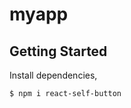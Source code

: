 # myapp

## Getting Started

Install dependencies,

```bash
$ npm i react-self-button
```

<API src='path/to/Button/index.tsx'></API>
